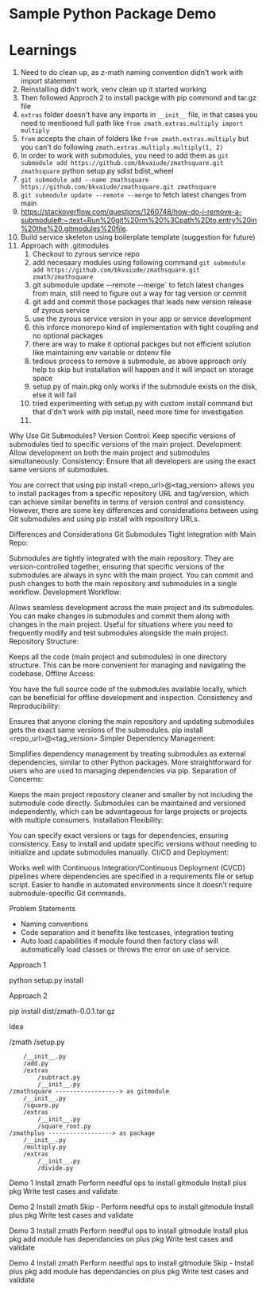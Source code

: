 # Sample Python Package Demo

# Learnings

1. Need to do clean up, as z-math naming convention didn't work with import statement
1. Reinstalling didn't work, venv clean up it started working
1. Then followed Approch 2 to install packge with pip commond and tar.gz file
1. `extras` folder doesn't have any imports in `__init__` file, in that cases you need to mentioned full path like `from zmath.extras.multiply import multiply`
1. `from` accepts the chain of folders like `from zmath.extras.multiply` but you can't do following `zmath.extras.multiply.multiply(1, 2)`
1. In order to work with submodules, you need to add them as `git submodule add https://github.com/bkvaiude/zmathsquare.git zmathsquare`
python setup.py sdist bdist_wheel
1. `git submodule add --name zmathsquare https://github.com/bkvaiude/zmathsquare.git zmathsquare`
1. `git submodule update --remote --merge` to fetch latest changes from main
1. https://stackoverflow.com/questions/1260748/how-do-i-remove-a-submodule#:~:text=Run%20git%20rm%20%3Cpath%2Dto,entry%20in%20the%20.gitmodules%20file.
1. Build service skeleton using boilerplate template (suggestion for future)
1. Approach with .gitmodules
    1. Checkout to zyrous service repo
    1. add necesaary modules using following command `git submodule add https://github.com/bkvaiude/zmathsquare.git zmath/zmathsquare`
    1. git submodule update --remote --merge` to fetch latest changes from main, still need to figure out a way for tag version or commit
    1. git add and commit those packages that leads new version release of zyrous service
    1. use the zyrous service version in your app or service development
    1. this inforce monorepo kind of implementation with tight coupling and no optional packages
    1. there are way to make it optional packges but not efficient solution like maintaining env variable or dotenv file
    1. tedious process to remove a submodule, as above approach only help to skip but installation will happen and it will impact on storage space
    1. setup.py of main.pkg only works if the submodule exists on the disk, else it will fail
    1. tried experimenting with setup.py with custom install command but that d'dn't work with pip install, need more time for investigation
    1. 

Why Use Git Submodules?
Version Control: Keep specific versions of submodules tied to specific versions of the main project.
Development: Allow development on both the main project and submodules simultaneously.
Consistency: Ensure that all developers are using the exact same versions of submodules.

You are correct that using pip install <repo_url>@<tag_version> allows you to install packages from a specific repository URL and tag/version, which can achieve similar benefits in terms of version control and consistency. However, there are some key differences and considerations between using Git submodules and using pip install with repository URLs.

Differences and Considerations
Git Submodules
Tight Integration with Main Repo:

Submodules are tightly integrated with the main repository. They are version-controlled together, ensuring that specific versions of the submodules are always in sync with the main project.
You can commit and push changes to both the main repository and submodules in a single workflow.
Development Workflow:

Allows seamless development across the main project and its submodules. You can make changes in submodules and commit them along with changes in the main project.
Useful for situations where you need to frequently modify and test submodules alongside the main project.
Repository Structure:

Keeps all the code (main project and submodules) in one directory structure. This can be more convenient for managing and navigating the codebase.
Offline Access:

You have the full source code of the submodules available locally, which can be beneficial for offline development and inspection.
Consistency and Reproducibility:

Ensures that anyone cloning the main repository and updating submodules gets the exact same versions of the submodules.
pip install <repo_url>@<tag_version>
Simpler Dependency Management:

Simplifies dependency management by treating submodules as external dependencies, similar to other Python packages.
More straightforward for users who are used to managing dependencies via pip.
Separation of Concerns:

Keeps the main project repository cleaner and smaller by not including the submodule code directly.
Submodules can be maintained and versioned independently, which can be advantageous for large projects or projects with multiple consumers.
Installation Flexibility:

You can specify exact versions or tags for dependencies, ensuring consistency.
Easy to install and update specific versions without needing to initialize and update submodules manually.
CI/CD and Deployment:

Works well with Continuous Integration/Continuous Deployment (CI/CD) pipelines where dependencies are specified in a requirements file or setup script.
Easier to handle in automated environments since it doesn’t require submodule-specific Git commands.

Problem Statements

- Naming conventions
- Code separation and it benefits like testcases, integration testing
- Auto load capabilities if module found then factory class will automatically load classes or throws the error on use of service.

Approach 1

python setup.py install

Approach 2

pip install dist/zmath-0.0.1.tar.gz


Idea

/zmath
    /setup.py
  
        /__init__.py
        /add.py
        /extras
            /subtract.py
            /__init__.py
    /zmathsquare ------------------> as gitmodule
        /__init__.py
        /square.py
        /extras
            /__init__.py
            /square_root.py
    /zmathplus ------------------> as package
        /__init__.py
        /multiply.py 
        /extras
            /__init__.py
            /divide.py

Demo 1
Install zmath 
Perform needful ops to install gitmodule
Install plus pkg 
Write test cases and validate

Demo 2
Install zmath 
Skip - Perform needful ops to install gitmodule
Install plus pkg 
Write test cases and validate

Demo 3
Install zmath 
Perform needful ops to install gitmodule
Install plus pkg 
add module has dependancies on plus pkg
Write test cases and validate

Demo 4
Install zmath 
Perform needful ops to install gitmodule
Skip - Install plus pkg 
add module has dependancies on plus pkg
Write test cases and validate